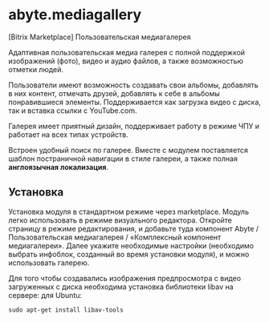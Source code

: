 # abyte.mediagallery
[Bitrix Marketplace] Пользовательская медиагалерея

Адаптивная пользовательская медиа галерея с полной поддержкой изображений (фото), видео и аудио файлов, а также возможностью отметки людей. 

Пользователи имеют возможность создавать свои альбомы, добавлять в них контент, отмечать друзей, добавлять к себе в альбомы понравившиеся элементы. Поддерживается как загрузка видео с диска, так и вставка ссылки с YouTube.com. 

Галерея имеет приятный дизайн, поддерживает работу в режиме ЧПУ и работает на всех типах устройств. 

Встроен удобный поиск по галереe.
Вместе с модулем поставляется шаблон постраничной навигации в стиле галереи, а также полная **англоязычная локализация**.

## Установка

Установка модуля в стандартном режиме через marketplace. 
Модуль легко использовать в режиме визуального редактора. 
Откройте страницу в режиме редактирования, и добавьте туда 
компонент Abyte / Пользовательская медиагалерея / «Комплексный компонент медиагалереи». 
Далее укажите необходимые настройки (необходимо выбрать инфоблок, созданный во время установки модуля), и можно использовать галерею.

Для того чтобы создавались изображения предпросмотра с видео загруженных с диска необходима установка библиотеки libav  на сервере:
для Ubuntu:
```
sudo apt-get install libav-tools
```
